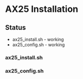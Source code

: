 # AX25 Installation

## Status
* ax25_install.sh - working
* ax25_config.sh - working

### ax25_install.sh

### ax25_config.sh
